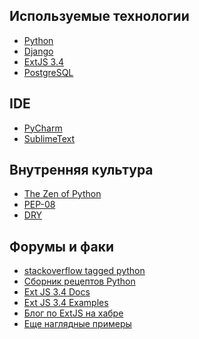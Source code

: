 <!-- 
.. title: Ресурсы для разработчиков
.. slug: resources-for-developers
.. date: 2014/03/17 16:16:37
.. tags: 
.. link: 
.. description: 
.. type: text
-->

Используемые технологии
-----------------------

- [Python](https://www.python.org/)
- [Django](https://www.djangoproject.com/)
- [ExtJS 3.4](http://www.sencha.com/products/extjs3)
- [PostgreSQL](http://www.postgresql.org/)

IDE
---

- [PyCharm](http://www.jetbrains.com/pycharm/)
- [SublimeText](http://www.sublimetext.com/)

Внутренняя культура
-------------------

- [The Zen of Python](http://legacy.python.org/dev/peps/pep-0020/)
- [PEP-08](http://legacy.python.org/dev/peps/pep-0008/)
- [DRY](http://c2.com/cgi/wiki?DontRepeatYourself)

Форумы и факи
-------------

- [stackoverflow tagged python](http://stackoverflow.com/questions/tagged/python)
- [Сборник рецептов Python](http://code.activestate.com/recipes/langs/python/)
- [Ext JS 3.4 Docs](http://docs.sencha.com/extjs/3.4.0/)
- [Ext JS 3.4 Examples](http://dev.sencha.com/deploy/ext-3.4.0/examples/)
- [Блог по ExtJS на хабре](http://habrahabr.ru/hub/extjs/)
- [Еще наглядные примеры](http://examples.extjs.eu/)